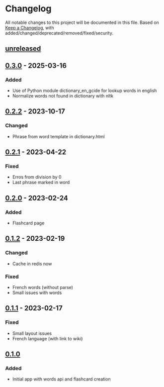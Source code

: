 # Changelog

All notable changes to this project will be documented in this file. Based on [Keep a Changelog](https://keepachangelog.com/en/1.0.0/), with added/changed/deprecated/removed/fixed/security.

## [unreleased]
## [0.3.0] - 2025-03-16

### Added
* Use of Python module dictionary_en_gcide for lookup words in english
* Normalize words not found in dictionary with nltk

## [0.2.2] - 2023-10-17

### Changed
- Phrase from word template in dictionary.html

## [0.2.1] - 2023-04-22

### Fixed
- Erros from division by 0
- Last phrase marked in word

## [0.2.0] - 2023-02-24

### Added
* Flashcard page

## [0.1.2] - 2023-02-19

### Changed
- Cache in redis now

### Fixed
- French words (without parse)
- Small issues with words

## [0.1.1] - 2023-02-17
### Fixed
- Small layout issues
- French language (with link to wiki)

## [0.1.0]

### Added
- Initial app with words api and flashcard creation

[unreleased]: https://github.com/leafarlins/gokopa/compare/v0.3.0...HEAD
[0.3.0]: https://github.com/leafarlins/lang/compare/v0.2.2..0.3.0/
[0.2.2]: https://github.com/leafarlins/lang/compare/v0.2.1..0.2.2/
[0.2.1]: https://github.com/leafarlins/lang/compare/v0.2.0..0.2.1/
[0.2.0]: https://github.com/leafarlins/lang/compare/v0.1.2..0.2.0/
[0.1.2]: https://github.com/leafarlins/lang/compare/v0.1.1..0.1.2/
[0.1.1]: https://github.com/leafarlins/lang/compare/v0.1.0..0.1.1/
[0.1.0]: https://github.com/leafarlins/gokopa/releases/tag/v0.1.0